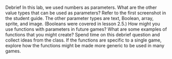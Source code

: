 Debrief
In this lab, we used numbers as parameters. What are the other value types that can be used as parameters?
Refer to the first screenshot in the student guide. The other parameter types are text, Boolean, array, sprite, and image. (Booleans were covered in lesson 2.5.)
How might you use functions with parameters in future games? What are some examples of functions that you might create?
Spend time on this debrief question and collect ideas from the class. If the functions are specific to a single game, explore how the functions might be made more generic to be used in many games.

